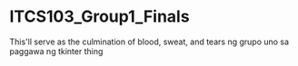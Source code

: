 # ITCS103_Group1_Finals
This'll serve as the culmination of blood, sweat, and tears ng grupo uno sa paggawa ng tkinter thing
